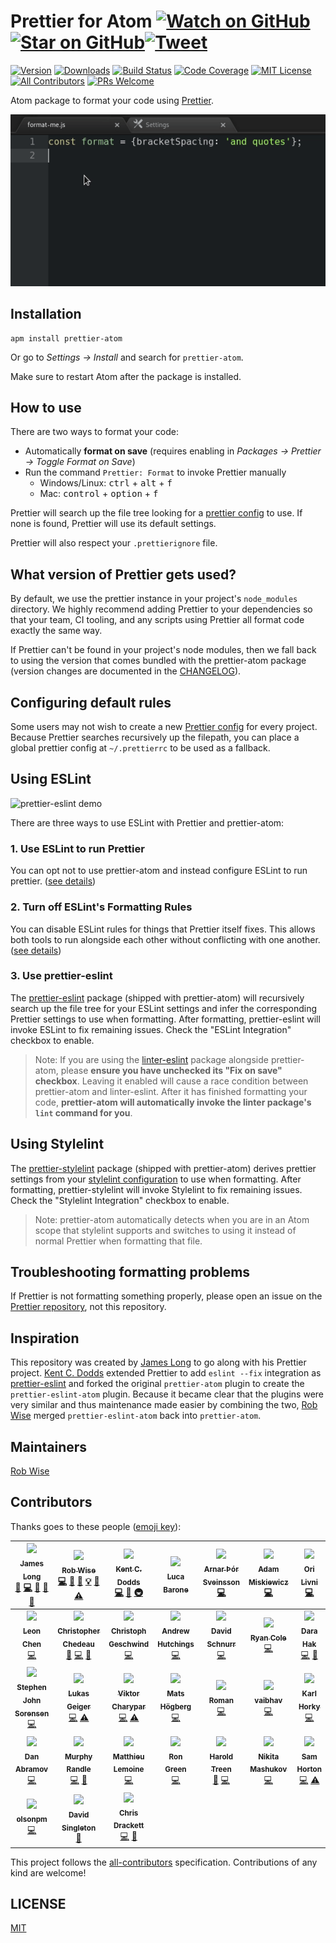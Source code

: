 # Prettier for Atom [![Watch on GitHub][github-watch-badge]][github-watch][![Star on GitHub][github-star-badge]][github-star][![Tweet][twitter-badge]][twitter]

<!-- [![Dependencies][dependencyci-badge]][dependencyci] TODO: Add dependency CI! -->

<!-- [![Code of Conduct][coc-badge]][coc] -->

[![Version][version-badge]][package]
[![Downloads][downloads-badge]][package]
[![Build Status][build-badge]][build]
[![Code Coverage][coverage-badge]][coverage]
[![MIT License][license-badge]][license]
[![All Contributors][all-contributors-badge]](#contributors)
[![PRs Welcome][prs-badge]][prs]

Atom package to format your code using [Prettier](https://github.com/prettier/prettier).

![prettier demo](prettier-demo.gif)

## Installation

```
apm install prettier-atom
```

Or go to _Settings → Install_ and search for `prettier-atom`.

Make sure to restart Atom after the package is installed.

## How to use

There are two ways to format your code:

- Automatically **format on save** (requires enabling in _Packages → Prettier → Toggle Format on Save_)
- Run the command `Prettier: Format` to invoke Prettier manually
  - Windows/Linux: <kbd>ctrl</kbd> + <kbd>alt</kbd> + <kbd>f</kbd>
  - Mac: <kbd>control</kbd> + <kbd>option</kbd> + <kbd>f</kbd>

Prettier will search up the file tree looking for a [prettier config](https://prettier.io/docs/en/configuration.html) to use. If none is found, Prettier will use its default settings.

Prettier will also respect your `.prettierignore` file.

## What version of Prettier gets used?

By default, we use the prettier instance in your project's `node_modules` directory. We highly recommend adding Prettier to your dependencies so that your team, CI tooling, and any scripts using Prettier all format code exactly the same way.

If Prettier can't be found in your project's node modules, then
we fall back to using the version that comes bundled with the prettier-atom package (version changes are documented in the [CHANGELOG](./CHANGELOG.md)).

## Configuring default rules

Some users may not wish to create a new [Prettier config](https://prettier.io/docs/en/configuration.html) for every project. Because Prettier searches recursively up the filepath, you can place a global prettier config at `~/.prettierrc` to be used as a fallback.

## Using ESLint

![prettier-eslint demo][prettier-eslint-demo]

There are three ways to use ESLint with Prettier and prettier-atom:

### 1. Use ESLint to run Prettier

You can opt not to use prettier-atom and instead configure ESLint to run prettier. ([see details](https://prettier.io/docs/en/eslint.html#use-eslint-to-run-prettier))

### 2. Turn off ESLint's Formatting Rules

You can disable ESLint rules for things that Prettier itself fixes. This allows both tools to run alongside each other without conflicting with one another. ([see details](https://prettier.io/docs/en/eslint.html#turn-off-eslint-s-formatting-rules))

### 3. Use prettier-eslint

The [prettier-eslint][prettier-eslint] package (shipped with prettier-atom) will recursively search up the file tree for your ESLint settings and infer the corresponding Prettier settings to use when formatting. After formatting, prettier-eslint will invoke ESLint to fix remaining issues. Check the "ESLint Integration" checkbox to enable.

> Note: If you are using the [linter-eslint](https://github.com/AtomLinter/linter-eslint) package alongside prettier-atom, please **ensure you have unchecked its "Fix on save" checkbox**. Leaving it enabled will cause a race condition between prettier-atom and linter-eslint. After it has finished formatting your code, **prettier-atom will automatically invoke the linter package's `lint` command for you**.

## Using Stylelint

The [prettier-stylelint](https://github.com/hugomrdias/prettier-stylelint) package (shipped with prettier-atom) derives prettier settings from your [stylelint configuration](https://stylelint.io/user-guide/configuration/) to use when formatting. After formatting, prettier-stylelint will invoke Stylelint to fix remaining issues. Check the "Stylelint Integration" checkbox to enable.

> Note: prettier-atom automatically detects when you are in an Atom scope that stylelint supports and switches to using it instead of normal Prettier when formatting that file.

## Troubleshooting formatting problems

If Prettier is not formatting something properly, please open an issue on the [Prettier repository](https://github.com/prettier/prettier), not this repository.

## Inspiration

This repository was created by [James Long][james-long] to go along with his Prettier project. [Kent C. Dodds][kentcdodds] extended Prettier to add `eslint --fix` integration as [prettier-eslint][prettier-eslint] and forked the original `prettier-atom` plugin to create the `prettier-eslint-atom` plugin. Because it became clear that the plugins were very similar and thus maintenance made easier by combining the two, [Rob Wise][robwise] merged `prettier-eslint-atom` back into `prettier-atom`.

## Maintainers

[Rob Wise][robwise]

## Contributors

Thanks goes to these people ([emoji key][emojis]):

<!-- ALL-CONTRIBUTORS-LIST:START - Do not remove or modify this section -->
<!-- prettier-ignore -->
| [<img src="https://avatars.githubusercontent.com/u/17031?v=3" width="100px;"/><br /><sub><b>James Long</b></sub>](http://jlongster.com)<br />[💬](#question-jlongster "Answering Questions") [💻](https://github.com/prettier/prettier-atom/commits?author=jlongster "Code") [📖](https://github.com/prettier/prettier-atom/commits?author=jlongster "Documentation") [🔌](#plugin-jlongster "Plugin/utility libraries") [👀](#review-jlongster "Reviewed Pull Requests") | [<img src="https://avatars.githubusercontent.com/u/6173488?v=3" width="100px;"/><br /><sub><b>Rob Wise</b></sub>](https://robwise.github.io)<br />[💻](https://github.com/prettier/prettier-atom/commits?author=robwise "Code") [📖](https://github.com/prettier/prettier-atom/commits?author=robwise "Documentation") [💬](#question-robwise "Answering Questions") [💡](#example-robwise "Examples") [👀](#review-robwise "Reviewed Pull Requests") [⚠️](https://github.com/prettier/prettier-atom/commits?author=robwise "Tests") | [<img src="https://avatars.githubusercontent.com/u/1500684?v=3" width="100px;"/><br /><sub><b>Kent C. Dodds</b></sub>](https://kentcdodds.com)<br />[💻](https://github.com/prettier/prettier-atom/commits?author=kentcdodds "Code") [📖](https://github.com/prettier/prettier-atom/commits?author=kentcdodds "Documentation") [🚇](#infra-kentcdodds "Infrastructure (Hosting, Build-Tools, etc)") | [<img src="https://avatars.githubusercontent.com/u/1144075?v=3" width="100px;"/><br /><sub><b>Luca Barone</b></sub>](https://github.com/cloud-walker)<br /> | [<img src="https://avatars.githubusercontent.com/u/4514159?v=3" width="100px;"/><br /><sub><b>Arnar Þór Sveinsson</b></sub>](https://github.com/arnarthor)<br />[💻](https://github.com/prettier/prettier-atom/commits?author=arnarthor "Code") | [<img src="https://avatars.githubusercontent.com/u/131916?v=3" width="100px;"/><br /><sub><b>Adam Miskiewicz</b></sub>](http://www.adammiskiewicz.com/)<br />[💻](https://github.com/prettier/prettier-atom/commits?author=skevy "Code") | [<img src="https://avatars.githubusercontent.com/u/2685242?v=3" width="100px;"/><br /><sub><b>Ori Livni</b></sub>](http://www.orilivni.com)<br />[💻](https://github.com/prettier/prettier-atom/commits?author=oriSomething "Code") |
| :---: | :---: | :---: | :---: | :---: | :---: | :---: |
| [<img src="https://avatars.githubusercontent.com/u/6182852?v=3" width="100px;"/><br /><sub><b>Leon Chen</b></sub>](https://transcranial.github.io)<br />[💻](https://github.com/prettier/prettier-atom/commits?author=transcranial "Code") | [<img src="https://avatars.githubusercontent.com/u/197597?v=3" width="100px;"/><br /><sub><b>Christopher Chedeau</b></sub>](http://blog.vjeux.com/)<br />[💬](#question-vjeux "Answering Questions") [💻](https://github.com/prettier/prettier-atom/commits?author=vjeux "Code") [🔌](#plugin-vjeux "Plugin/utility libraries") | [<img src="https://avatars.githubusercontent.com/u/646693?v=3" width="100px;"/><br /><sub><b>Christoph Geschwind</b></sub>](http://christoph-geschwind.de)<br />[💻](https://github.com/prettier/prettier-atom/commits?author=1st8 "Code") | [<img src="https://avatars.githubusercontent.com/u/35026?v=3" width="100px;"/><br /><sub><b>Andrew Hutchings</b></sub>](https://andrewhutchings.com)<br />[💻](https://github.com/prettier/prettier-atom/commits?author=ahutchings "Code") | [<img src="https://avatars.githubusercontent.com/u/875591?v=3" width="100px;"/><br /><sub><b>David Schnurr</b></sub>](http://davidschnurr.com)<br />[💻](https://github.com/prettier/prettier-atom/commits?author=schnerd "Code") | [<img src="https://avatars.githubusercontent.com/u/484801?v=3" width="100px;"/><br /><sub><b>Ryan Cole</b></sub>](http://rycole.com/)<br />[💻](https://github.com/prettier/prettier-atom/commits?author=ryancole "Code") | [<img src="https://avatars0.githubusercontent.com/u/11488612?v=3" width="100px;"/><br /><sub><b>Dara Hak</b></sub>](https://github.com/darahak)<br />[💻](https://github.com/prettier/prettier-atom/commits?author=darahak "Code") [📖](https://github.com/prettier/prettier-atom/commits?author=darahak "Documentation") |
| [<img src="https://avatars3.githubusercontent.com/u/487068?v=3" width="100px;"/><br /><sub><b>Stephen John Sorensen</b></sub>](http://www.stephenjohnsorensen.com/)<br />[💻](https://github.com/prettier/prettier-atom/commits?author=spudly "Code") | [<img src="https://avatars2.githubusercontent.com/u/13285808?v=3" width="100px;"/><br /><sub><b>Lukas Geiger</b></sub>](https://github.com/lgeiger)<br />[💻](https://github.com/prettier/prettier-atom/commits?author=lgeiger "Code") [⚠️](https://github.com/prettier/prettier-atom/commits?author=lgeiger "Tests") | [<img src="https://avatars2.githubusercontent.com/u/1517854?v=3" width="100px;"/><br /><sub><b>Viktor Charypar</b></sub>](https://github.com/charypar)<br />[💻](https://github.com/prettier/prettier-atom/commits?author=charypar "Code") [⚠️](https://github.com/prettier/prettier-atom/commits?author=charypar "Tests") | [<img src="https://avatars0.githubusercontent.com/u/1007436?v=3" width="100px;"/><br /><sub><b>Mats Högberg</b></sub>](http://mats.hgbrg.se)<br />[💻](https://github.com/prettier/prettier-atom/commits?author=mhgbrg "Code") | [<img src="https://avatars0.githubusercontent.com/u/2602767?v=3" width="100px;"/><br /><sub><b>Roman</b></sub>](https://github.com/RoM4iK)<br />[💻](https://github.com/prettier/prettier-atom/commits?author=RoM4iK "Code") | [<img src="https://avatars2.githubusercontent.com/u/1468518?v=3" width="100px;"/><br /><sub><b>vaibhav</b></sub>](https://vaibhavchatarkar.com)<br />[💻](https://github.com/prettier/prettier-atom/commits?author=da-vaibhav "Code") | [<img src="https://avatars1.githubusercontent.com/u/1935696?v=3" width="100px;"/><br /><sub><b>Karl Horky</b></sub>](https://work.karlhorky.com)<br />[💻](https://github.com/prettier/prettier-atom/commits?author=karlhorky "Code") |
| [<img src="https://avatars3.githubusercontent.com/u/810438?v=3" width="100px;"/><br /><sub><b>Dan Abramov</b></sub>](http://twitter.com/dan_abramov)<br />[💻](https://github.com/prettier/prettier-atom/commits?author=gaearon "Code") | [<img src="https://avatars3.githubusercontent.com/u/1227109?v=3" width="100px;"/><br /><sub><b>Murphy Randle</b></sub>](https://sploding.rocks)<br />[💻](https://github.com/prettier/prettier-atom/commits?author=splodingsocks "Code") [🐛](https://github.com/prettier/prettier-atom/issues?q=author%3Asplodingsocks "Bug reports") | [<img src="https://avatars3.githubusercontent.com/u/8517072?v=3" width="100px;"/><br /><sub><b>Matthieu Lemoine</b></sub>](https://matthieulemoine.com)<br />[💻](https://github.com/prettier/prettier-atom/commits?author=MatthieuLemoine "Code") | [<img src="https://avatars1.githubusercontent.com/u/37242?v=4" width="100px;"/><br /><sub><b>Ron Green</b></sub>](https://github.com/rgreenjr)<br />[💻](https://github.com/prettier/prettier-atom/commits?author=rgreenjr "Code") | [<img src="https://avatars2.githubusercontent.com/u/1745854?v=4" width="100px;"/><br /><sub><b>Harold Treen</b></sub>](https://haroldtreen.com)<br />[🐛](https://github.com/prettier/prettier-atom/issues?q=author%3Aharoldtreen "Bug reports") [💻](https://github.com/prettier/prettier-atom/commits?author=haroldtreen "Code") | [<img src="https://avatars1.githubusercontent.com/u/3447641?v=4" width="100px;"/><br /><sub><b>Nikita Mashukov</b></sub>](https://github.com/ferdibiflator)<br />[💻](https://github.com/prettier/prettier-atom/commits?author=ferdibiflator "Code") | [<img src="https://avatars0.githubusercontent.com/u/8203211?v=4" width="100px;"/><br /><sub><b>Sam Horton</b></sub>](https://github.com/SavePointSam)<br />[💻](https://github.com/prettier/prettier-atom/commits?author=SavePointSam "Code") [⚠️](https://github.com/prettier/prettier-atom/commits?author=SavePointSam "Tests") |
| [<img src="https://avatars2.githubusercontent.com/u/5957709?v=4" width="100px;"/><br /><sub><b>olsonpm</b></sub>](https://github.com/olsonpm)<br />[💻](https://github.com/prettier/prettier-atom/commits?author=olsonpm "Code") | [<img src="https://avatars2.githubusercontent.com/u/63201?v=4" width="100px;"/><br /><sub><b>David Singleton</b></sub>](http://dsingleton.co.uk)<br />[📖](https://github.com/prettier/prettier-atom/commits?author=dsingleton "Documentation") | [<img src="https://avatars3.githubusercontent.com/u/4378?v=4" width="100px;"/><br /><sub><b>Chris Drackett</b></sub>](https://github.com/chrisdrackett)<br />[💻](https://github.com/prettier/prettier-atom/commits?author=chrisdrackett "Code") [🎨](#design-chrisdrackett "Design") |
<!-- ALL-CONTRIBUTORS-LIST:END -->

This project follows the [all-contributors][all-contributors] specification. Contributions of any kind are welcome!

## LICENSE

[MIT](./LICENSE.md)

[npm]: https://www.npmjs.com/
[node]: https://nodejs.org
[build-badge]: https://img.shields.io/travis/prettier/prettier-atom.svg?style=flat-square
[build]: https://travis-ci.org/prettier/prettier-atom
[coverage-badge]: https://img.shields.io/codecov/c/github/prettier/prettier-atom.svg?style=flat-square
[coverage]: https://codecov.io/github/prettier/prettier-atom
[dependencyci-badge]: https://dependencyci.com/github/prettier/prettier-atom/badge?style=flat-square
[dependencyci]: https://dependencyci.com/github/prettier/prettier-atom
[version-badge]: https://img.shields.io/apm/v/prettier-atom.svg?style=flat-square
[package]: https://atom.io/packages/prettier-atom
[downloads-badge]: https://img.shields.io/apm/dm/prettier-atom.svg?style=flat-square
[license-badge]: https://img.shields.io/apm/l/prettier-atom.svg?style=flat-square
[license]: https://github.com/prettier/prettier-atom/blob/master/LICENSE
[prs-badge]: https://img.shields.io/badge/PRs-welcome-brightgreen.svg?style=flat-square
[prs]: http://makeapullrequest.com
[coc-badge]: https://img.shields.io/badge/code%20of-conduct-ff69b4.svg?style=flat-square
[coc]: https://github.com/prettier/prettier-atom/blob/master/other/CODE_OF_CONDUCT.md
[roadmap-badge]: https://img.shields.io/badge/%F0%9F%93%94-roadmap-CD9523.svg?style=flat-square
[roadmap]: https://github.com/prettier/prettier-atom/blob/master/other/ROADMAP.md
[github-watch-badge]: https://img.shields.io/github/watchers/prettier/prettier-atom.svg?style=social
[github-watch]: https://github.com/prettier/prettier-atom/watchers
[github-star-badge]: https://img.shields.io/github/stars/prettier/prettier-atom.svg?style=social
[github-star]: https://github.com/prettier/prettier-atom/stargazers
[twitter]: https://twitter.com/intent/tweet?text=Check%20out%20prettier-atom!%20https://github.com/prettier/prettier-atom%20%F0%9F%91%8D
[twitter-badge]: https://img.shields.io/twitter/url/https/github.com/prettier/prettier-atom.svg?style=social
[emojis]: https://github.com/kentcdodds/all-contributors#emoji-key
[all-contributors]: https://github.com/kentcdodds/all-contributors
[all-contributors-badge]: https://img.shields.io/badge/all_contributors-13-orange.svg?style=flat-square
[prettier]: https://github.com/prettier/prettier
[prettier-eslint]: https://github.com/prettier/prettier-eslint
[kentcdodds]: https://github.com/kentcdodds
[james-long]: https://github.com/jlongster
[robwise]: https://github.com/robwise
[prettier-demo]: https://github.com/prettier/prettier-atom/raw/master/prettier-demo.gif
[prettier-eslint-demo]: https://github.com/prettier/prettier-atom/raw/master/prettier-eslint-demo.gif
